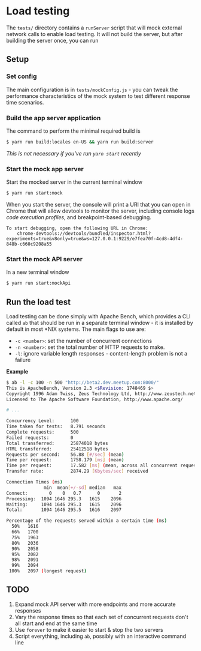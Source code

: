 # Load testing

The `tests/` directory contains a `runServer` script that will mock external
network calls to enable load testing. It will not build the server, but after
building the server once, you can run

## Setup

### Set config

The main configuration is in `tests/mockConfig.js` - you can tweak the
performance characteristics of the mock system to test different response
time scenarios.

### Build the app server application

The command to perform the minimal required build is

```sh
$ yarn run build:locales en-US && yarn run build:server
```

_This is not necessary if you've run `yarn start` recently_

### Start the mock app server

Start the mocked server in the current terminal window

```sh
$ yarn run start:mock
```

When you start the server, the console will print a URI that you can open in
Chrome that will allow devtools to monitor the server, including console logs
_code execution profiles_, and breakpoint-based debugging.

```
To start debugging, open the following URL in Chrome:
    chrome-devtools://devtools/bundled/inspector.html?experiments=true&v8only=true&ws=127.0.0.1:9229/e7fea70f-4cd8-4df4-848b-c660c9208a55
```

### Start the mock API server

In a new terminal window

```sh
$ yarn run start:mockApi
```

## Run the load test

Load testing can be done simply with Apache Bench, which provides a CLI called
`ab` that should be run in a separate terminal window - it is installed by
default in most \*NIX systems. The main flags to use are:

- `-c <number>`: set the number of concurrent connections
- `-n <number>`: set the total number of HTTP requests to make.
- `-l`: ignore variable length responses - content-length problem is not a
  failure

**Example**

```sh
$ ab -l -c 100 -n 500 "http://beta2.dev.meetup.com:8000/"
This is ApacheBench, Version 2.3 <$Revision: 1748469 $>
Copyright 1996 Adam Twiss, Zeus Technology Ltd, http://www.zeustech.net/
Licensed to The Apache Software Foundation, http://www.apache.org/

# ...

Concurrency Level:      100
Time taken for tests:   8.791 seconds
Complete requests:      500
Failed requests:        0
Total transferred:      25874018 bytes
HTML transferred:       25412518 bytes
Requests per second:    56.88 [#/sec] (mean)
Time per request:       1758.179 [ms] (mean)
Time per request:       17.582 [ms] (mean, across all concurrent requests)
Transfer rate:          2874.29 [Kbytes/sec] received

Connection Times (ms)
              min  mean[+/-sd] median   max
Connect:        0    0   0.7      0       2
Processing:  1094 1646 295.3   1615    2096
Waiting:     1094 1646 295.3   1615    2096
Total:       1094 1646 295.5   1616    2097

Percentage of the requests served within a certain time (ms)
  50%   1616
  66%   1700
  75%   1963
  80%   2036
  90%   2058
  95%   2082
  98%   2091
  99%   2094
 100%   2097 (longest request)
```

## TODO

1. Expand mock API server with more endpoints and more accurate responses
2. Vary the response times so that each set of concurrent requests don't all
  start and end at the same time
3. Use `forever` to make it easier to start & stop the two servers
4. Script everything, including `ab`, possibly with an interactive command line

